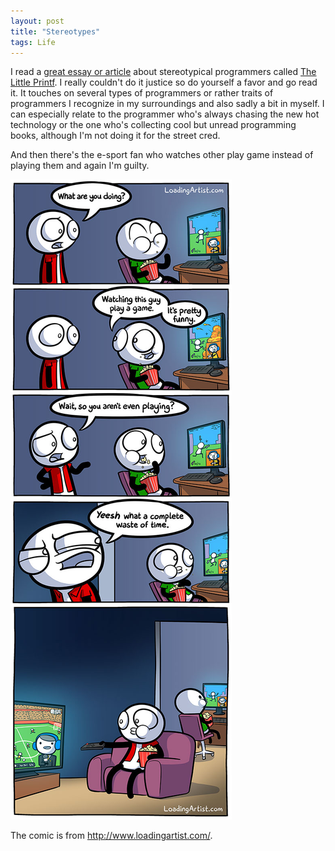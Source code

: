 ```yaml
---
layout: post
title: "Stereotypes"
tags: Life
---
```


I read a [great essay or article][printf] about stereotypical programmers called [The Little Printf][printf]. I really couldn't do it justice so do yourself a favor and go read it. It touches on several types of programmers or rather traits of programmers I recognize in my surroundings and also sadly a bit in myself.  I can especially relate to the programmer who's always chasing the new hot technology or the one who's collecting cool but unread programming books, although I'm not doing it for the street cred.

[printf]: http://ferd.ca/the-little-printf.html "The Little Printf"

And then there's the e-sport fan who watches other play game instead of playing them and again I'm guilty.

![](/images/Watching-someone-else-play-a-game-is-a-complete-waste-of-time-comic.jpg)

The comic is from <http://www.loadingartist.com/>.
